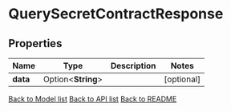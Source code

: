 # QuerySecretContractResponse

## Properties

Name | Type | Description | Notes
------------ | ------------- | ------------- | -------------
**data** | Option<**String**> |  | [optional]

[Back to Model list](../README.md#documentation-for-models) [Back to API list](../README.md#documentation-for-api-endpoints) [Back to README](../README.md)



